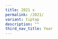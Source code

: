 ```yaml
---
title: 2021 x
permalink: /2021/
variant: tiptap
description: ""
third_nav_title: Year
---
```

<p></p>
